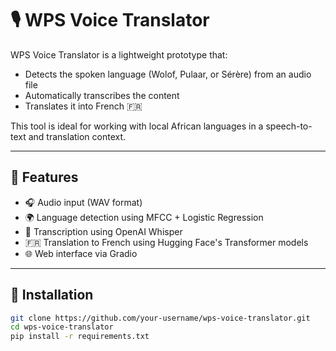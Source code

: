 # 🎙️ WPS Voice Translator

WPS Voice Translator is a lightweight prototype that:
- Detects the spoken language (Wolof, Pulaar, or Sérère) from an audio file
- Automatically transcribes the content
- Translates it into French 🇫🇷

This tool is ideal for working with local African languages in a speech-to-text and translation context.

---

## 🚀 Features

- 🎧 Audio input (WAV format)
- 🌍 Language detection using MFCC + Logistic Regression
- 📝 Transcription using OpenAI Whisper
- 🇫🇷 Translation to French using Hugging Face's Transformer models
- 🌐 Web interface via Gradio

---

## 🧰 Installation

```bash
git clone https://github.com/your-username/wps-voice-translator.git
cd wps-voice-translator
pip install -r requirements.txt

